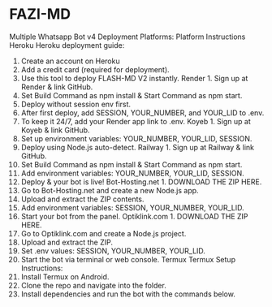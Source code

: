 # FAZI-MD
Multiple Whatsapp Bot v4
 Deployment Platforms:
Platform	Instructions
Heroku	Heroku deployment guide:
1. Create an account on Heroku
2. Add a credit card (required for deployment).
3. Use this tool to deploy FLASH-MD V2 instantly.
Render	1. Sign up at Render & link GitHub.
2. Set Build Command as npm install & Start Command as npm start.
3. Deploy without session env first.
4. After first deploy, add SESSION, YOUR_NUMBER, and YOUR_LID to .env.
5. To keep it 24/7, add your Render app link to .env.
Koyeb	1. Sign up at Koyeb & link GitHub.
2. Set up environment variables: YOUR_NUMBER, YOUR_LID, SESSION.
3. Deploy using Node.js auto-detect.
Railway	1. Sign up at Railway & link GitHub.
2. Set Build Command as npm install & Start Command as npm start.
3. Add environment variables: YOUR_NUMBER, YOUR_LID, SESSION.
4. Deploy & your bot is live!
Bot-Hosting.net	1. DOWNLOAD THE ZIP HERE.
2. Go to Bot-Hosting.net and create a new Node.js app.
3. Upload and extract the ZIP contents.
4. Add environment variables: SESSION, YOUR_NUMBER, YOUR_LID.
5. Start your bot from the panel.
Optiklink.com	1. DOWNLOAD THE ZIP HERE.
2. Go to Optiklink.com and create a Node.js project.
3. Upload and extract the ZIP.
4. Set .env values: SESSION, YOUR_NUMBER, YOUR_LID.
5. Start the bot via terminal or web console.
Termux	Termux Setup Instructions:
1. Install Termux on Android.
2. Clone the repo and navigate into the folder.
3. Install dependencies and run the bot with the commands below.
